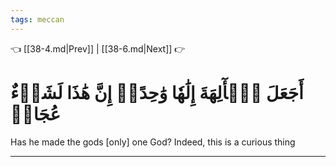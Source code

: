 ```yaml
---
tags: meccan
---
```


👈 [[38-4.md|Prev]] | [[38-6.md|Next]] 👉

# أَجَعَلَ ٱلۡأٓلِهَةَ إِلَٰهٗا وَٰحِدًاۖ إِنَّ هَٰذَا لَشَيۡءٌ عُجَابٞ

Has he made the gods [only] one God? Indeed, this is a curious thing

---

